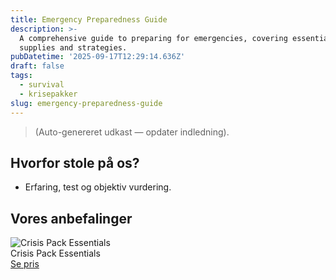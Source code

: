 ```yaml
---
title: Emergency Preparedness Guide
description: >-
  A comprehensive guide to preparing for emergencies, covering essential
  supplies and strategies.
pubDatetime: '2025-09-17T12:29:14.636Z'
draft: false
tags:
  - survival
  - krisepakker
slug: emergency-preparedness-guide
---
```

> (Auto-genereret udkast — opdater indledning).

## Hvorfor stole på os?
- Erfaring, test og objektiv vurdering.

## Vores anbefalinger


<!-- Auto: Affiliate-kort fra Products/SKUs -->

<div class="aff-card"><img src="abstract_15.png (https://v5.airtableusercontent.com/v3/u/45/45/1758124800000/dv0wJGzCM_PLrmlTkfVJ0g/HhwBEdhPY0miu2KDuKYuZDOfiqhZhH0Yx8IQmMoPCJHxIXTJdUU5RdqVTNEKP-vFN19VUoJs7HZKcPyW497KA7O8Iy9bDLtGTa_cllVjUToUy8683uJQqVftCDT3S-kj2oH8HITvz-gXkbGGCNTDEmLoa7xQwLhfq_IRuIanIcQ/KvPfauKe0yV4fb6pHYvIGgbb0Ym2WCqtR4MhhzPe7KM)" alt="Crisis Pack Essentials" class="aff-card__img" /><div class="aff-card__meta"><div class="aff-card__title">Crisis Pack Essentials</div><a class="aff-btn" href="https://affiliate.homeessentialsee62.com/deal789?utm_source=klartilalt&utm_medium=affiliate&subid=emergency-preparedness-guide-2025-09-17" rel="sponsored nofollow noopener" target="_blank">Se pris</a></div></div>

